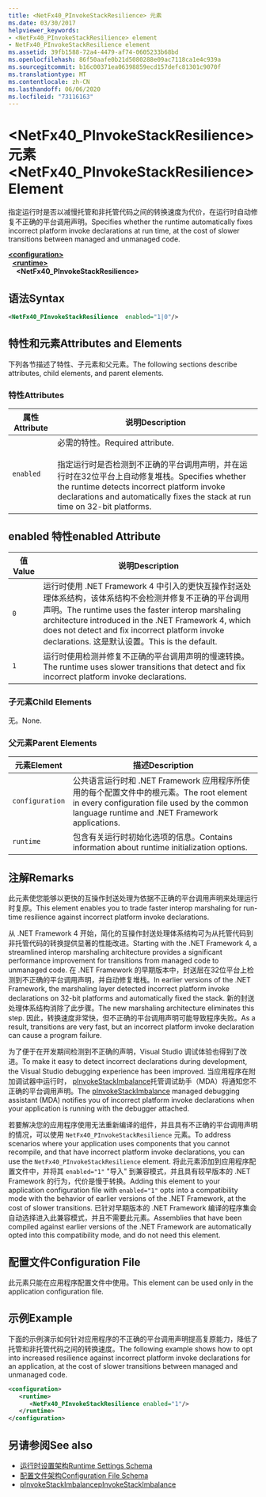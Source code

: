 ```yaml
---
title: <NetFx40_PInvokeStackResilience> 元素
ms.date: 03/30/2017
helpviewer_keywords:
- <NetFx40_PInvokeStackResilience> element
- NetFx40_PInvokeStackResilience element
ms.assetid: 39fb1588-72a4-4479-af74-0605233b68bd
ms.openlocfilehash: 86f50aafe0b21d5080288e09ac7118ca1e4c939a
ms.sourcegitcommit: b16c00371ea06398859ecd157defc81301c9070f
ms.translationtype: MT
ms.contentlocale: zh-CN
ms.lasthandoff: 06/06/2020
ms.locfileid: "73116163"
---
```

# <a name="netfx40_pinvokestackresilience-element"></a><span data-ttu-id="e5253-102">\<NetFx40_PInvokeStackResilience> 元素</span><span class="sxs-lookup"><span data-stu-id="e5253-102">\<NetFx40_PInvokeStackResilience> Element</span></span>

<span data-ttu-id="e5253-103">指定运行时是否以减慢托管和非托管代码之间的转换速度为代价，在运行时自动修复不正确的平台调用声明。</span><span class="sxs-lookup"><span data-stu-id="e5253-103">Specifies whether the runtime automatically fixes incorrect platform invoke declarations at run time, at the cost of slower transitions between managed and unmanaged code.</span></span>

[**\<configuration>**](../configuration-element.md)\
&nbsp;&nbsp;[**\<runtime>**](runtime-element.md)\
&nbsp;&nbsp;&nbsp;&nbsp;**\<NetFx40_PInvokeStackResilience>**  

## <a name="syntax"></a><span data-ttu-id="e5253-104">语法</span><span class="sxs-lookup"><span data-stu-id="e5253-104">Syntax</span></span>

```xml
<NetFx40_PInvokeStackResilience  enabled="1|0"/>
```

## <a name="attributes-and-elements"></a><span data-ttu-id="e5253-105">特性和元素</span><span class="sxs-lookup"><span data-stu-id="e5253-105">Attributes and Elements</span></span>

<span data-ttu-id="e5253-106">下列各节描述了特性、子元素和父元素。</span><span class="sxs-lookup"><span data-stu-id="e5253-106">The following sections describe attributes, child elements, and parent elements.</span></span>

### <a name="attributes"></a><span data-ttu-id="e5253-107">特性</span><span class="sxs-lookup"><span data-stu-id="e5253-107">Attributes</span></span>

|<span data-ttu-id="e5253-108">属性</span><span class="sxs-lookup"><span data-stu-id="e5253-108">Attribute</span></span>|<span data-ttu-id="e5253-109">说明</span><span class="sxs-lookup"><span data-stu-id="e5253-109">Description</span></span>|
|---------------|-----------------|
|`enabled`|<span data-ttu-id="e5253-110">必需的特性。</span><span class="sxs-lookup"><span data-stu-id="e5253-110">Required attribute.</span></span><br /><br /> <span data-ttu-id="e5253-111">指定运行时是否检测到不正确的平台调用声明，并在运行时在32位平台上自动修复堆栈。</span><span class="sxs-lookup"><span data-stu-id="e5253-111">Specifies whether the runtime detects incorrect platform invoke declarations and automatically fixes the stack at run time on 32-bit platforms.</span></span>|

## <a name="enabled-attribute"></a><span data-ttu-id="e5253-112">enabled 特性</span><span class="sxs-lookup"><span data-stu-id="e5253-112">enabled Attribute</span></span>

|<span data-ttu-id="e5253-113">值</span><span class="sxs-lookup"><span data-stu-id="e5253-113">Value</span></span>|<span data-ttu-id="e5253-114">说明</span><span class="sxs-lookup"><span data-stu-id="e5253-114">Description</span></span>|
|-----------|-----------------|
|`0`|<span data-ttu-id="e5253-115">运行时使用 .NET Framework 4 中引入的更快互操作封送处理体系结构，该体系结构不会检测并修复不正确的平台调用声明。</span><span class="sxs-lookup"><span data-stu-id="e5253-115">The runtime uses the faster interop marshaling architecture introduced in the .NET Framework 4, which does not detect and fix incorrect platform invoke declarations.</span></span> <span data-ttu-id="e5253-116">这是默认设置。</span><span class="sxs-lookup"><span data-stu-id="e5253-116">This is the default.</span></span>|
|`1`|<span data-ttu-id="e5253-117">运行时使用检测并修复不正确的平台调用声明的慢速转换。</span><span class="sxs-lookup"><span data-stu-id="e5253-117">The runtime uses slower transitions that detect and fix incorrect platform invoke declarations.</span></span>|

### <a name="child-elements"></a><span data-ttu-id="e5253-118">子元素</span><span class="sxs-lookup"><span data-stu-id="e5253-118">Child Elements</span></span>

<span data-ttu-id="e5253-119">无。</span><span class="sxs-lookup"><span data-stu-id="e5253-119">None.</span></span>

### <a name="parent-elements"></a><span data-ttu-id="e5253-120">父元素</span><span class="sxs-lookup"><span data-stu-id="e5253-120">Parent Elements</span></span>

|<span data-ttu-id="e5253-121">元素</span><span class="sxs-lookup"><span data-stu-id="e5253-121">Element</span></span>|<span data-ttu-id="e5253-122">描述</span><span class="sxs-lookup"><span data-stu-id="e5253-122">Description</span></span>|
|-------------|-----------------|
|`configuration`|<span data-ttu-id="e5253-123">公共语言运行时和 .NET Framework 应用程序所使用的每个配置文件中的根元素。</span><span class="sxs-lookup"><span data-stu-id="e5253-123">The root element in every configuration file used by the common language runtime and .NET Framework applications.</span></span>|
|`runtime`|<span data-ttu-id="e5253-124">包含有关运行时初始化选项的信息。</span><span class="sxs-lookup"><span data-stu-id="e5253-124">Contains information about runtime initialization options.</span></span>|

## <a name="remarks"></a><span data-ttu-id="e5253-125">注解</span><span class="sxs-lookup"><span data-stu-id="e5253-125">Remarks</span></span>

<span data-ttu-id="e5253-126">此元素使您能够以更快的互操作封送处理为依据不正确的平台调用声明来处理运行时复原。</span><span class="sxs-lookup"><span data-stu-id="e5253-126">This element enables you to trade faster interop marshaling for run-time resilience against incorrect platform invoke declarations.</span></span>

<span data-ttu-id="e5253-127">从 .NET Framework 4 开始，简化的互操作封送处理体系结构可为从托管代码到非托管代码的转换提供显著的性能改进。</span><span class="sxs-lookup"><span data-stu-id="e5253-127">Starting with the .NET Framework 4, a streamlined interop marshaling architecture provides a significant performance improvement for transitions from managed code to unmanaged code.</span></span> <span data-ttu-id="e5253-128">在 .NET Framework 的早期版本中，封送层在32位平台上检测到不正确的平台调用声明，并自动修复堆栈。</span><span class="sxs-lookup"><span data-stu-id="e5253-128">In earlier versions of the .NET Framework, the marshaling layer detected incorrect platform invoke declarations on 32-bit platforms and automatically fixed the stack.</span></span> <span data-ttu-id="e5253-129">新的封送处理体系结构消除了此步骤。</span><span class="sxs-lookup"><span data-stu-id="e5253-129">The new marshaling architecture eliminates this step.</span></span> <span data-ttu-id="e5253-130">因此，转换速度非常快，但不正确的平台调用声明可能导致程序失败。</span><span class="sxs-lookup"><span data-stu-id="e5253-130">As a result, transitions are very fast, but an incorrect platform invoke declaration can cause a program failure.</span></span>

<span data-ttu-id="e5253-131">为了便于在开发期间检测到不正确的声明，Visual Studio 调试体验也得到了改进。</span><span class="sxs-lookup"><span data-stu-id="e5253-131">To make it easy to detect incorrect declarations during development, the Visual Studio debugging experience has been improved.</span></span> <span data-ttu-id="e5253-132">当应用程序在附加调试器中运行时， [pInvokeStackImbalance](../../../debug-trace-profile/pinvokestackimbalance-mda.md)托管调试助手（MDA）将通知您不正确的平台调用声明。</span><span class="sxs-lookup"><span data-stu-id="e5253-132">The [pInvokeStackImbalance](../../../debug-trace-profile/pinvokestackimbalance-mda.md) managed debugging assistant (MDA) notifies you of incorrect platform invoke declarations when your application is running with the debugger attached.</span></span>

<span data-ttu-id="e5253-133">若要解决您的应用程序使用无法重新编译的组件，并且具有不正确的平台调用声明的情况，可以使用 `NetFx40_PInvokeStackResilience` 元素。</span><span class="sxs-lookup"><span data-stu-id="e5253-133">To address scenarios where your application uses components that you cannot recompile, and that have incorrect platform invoke declarations, you can use the `NetFx40_PInvokeStackResilience` element.</span></span> <span data-ttu-id="e5253-134">将此元素添加到应用程序配置文件中，并将其 `enabled="1"` "导入" 到兼容模式，并且具有较早版本的 .NET Framework 的行为，代价是慢于转换。</span><span class="sxs-lookup"><span data-stu-id="e5253-134">Adding this element to your application configuration file with `enabled="1"` opts into a compatibility mode with the behavior of earlier versions of the .NET Framework, at the cost of slower transitions.</span></span> <span data-ttu-id="e5253-135">已针对早期版本的 .NET Framework 编译的程序集会自动选择进入此兼容模式，并且不需要此元素。</span><span class="sxs-lookup"><span data-stu-id="e5253-135">Assemblies that have been compiled against earlier versions of the .NET Framework are automatically opted into this compatibility mode, and do not need this element.</span></span>

## <a name="configuration-file"></a><span data-ttu-id="e5253-136">配置文件</span><span class="sxs-lookup"><span data-stu-id="e5253-136">Configuration File</span></span>

<span data-ttu-id="e5253-137">此元素只能在应用程序配置文件中使用。</span><span class="sxs-lookup"><span data-stu-id="e5253-137">This element can be used only in the application configuration file.</span></span>

## <a name="example"></a><span data-ttu-id="e5253-138">示例</span><span class="sxs-lookup"><span data-stu-id="e5253-138">Example</span></span>

<span data-ttu-id="e5253-139">下面的示例演示如何针对应用程序的不正确的平台调用声明提高复原能力，降低了托管和非托管代码之间的转换速度。</span><span class="sxs-lookup"><span data-stu-id="e5253-139">The following example shows how to opt into increased resilience against incorrect platform invoke declarations for an application, at the cost of slower transitions between managed and unmanaged code.</span></span>

```xml
<configuration>
   <runtime>
      <NetFx40_PInvokeStackResilience enabled="1"/>
   </runtime>
</configuration>
```

## <a name="see-also"></a><span data-ttu-id="e5253-140">另请参阅</span><span class="sxs-lookup"><span data-stu-id="e5253-140">See also</span></span>

- [<span data-ttu-id="e5253-141">运行时设置架构</span><span class="sxs-lookup"><span data-stu-id="e5253-141">Runtime Settings Schema</span></span>](index.md)
- [<span data-ttu-id="e5253-142">配置文件架构</span><span class="sxs-lookup"><span data-stu-id="e5253-142">Configuration File Schema</span></span>](../index.md)
- [<span data-ttu-id="e5253-143">pInvokeStackImbalance</span><span class="sxs-lookup"><span data-stu-id="e5253-143">pInvokeStackImbalance</span></span>](../../../debug-trace-profile/pinvokestackimbalance-mda.md)
